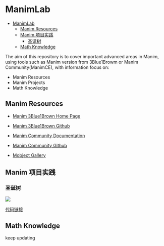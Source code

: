 # ManimLab


- [ManimLab](#manimlab)
  - [Manim Resources](#manim-resources)
  - [Manim 项目实践](#manim-项目实践)
    - [圣诞树](#圣诞树)
  - [Math Knowledge](#math-knowledge)

The aim of this repository is to cover important advanced areas in Manim, using tools such as Manim version from 3Blue1Browm or Manim Community(ManimCE), with information focus on:

<!-- This repository aims to cover  info about Manim, including Manim version from 3Blue1Browm or Manim Community(ManimCE), with information focus on: -->

- Manim Resources
- Manim Projects
- Math Knowledge


## Manim Resources

<!-- ### Official Info -->

- [Manim 3Blue1Brown Home Page](https://www.3blue1brown.com/)
- [Manim 3Blue1Brown Github](https://github.com/3b1b/manim)

- [Manim Community Documentation](https://docs.manim.community/en/stable/index.html#)

- [Manim Community Github](https://github.com/ManimCommunity/manim)

- [Mobject Gallery](https://kolibril13.github.io/mobject-gallery/)


## Manim 项目实践

### 圣诞树

![](https://tva1.sinaimg.cn/large/008i3skNgy1gxo446i0mtg30nq0dchdv.gif)

[代码链接]()

## Math Knowledge

keep updating
